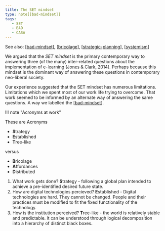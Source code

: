 ```yaml
---
title: The SET mindset
type: note[[bad-mindset]]
tags:
   - SET
   - BAD
   - CASA
---
```


See also: [[bad-mindset]], [[bricolage]], [[strategic-planning]], [[systemism]]

We argued that the _SET mindset_ is the primary contemporary way to answering three  (of the many) inter-related questions about the implementation of e-learning ([Jones & Clark, 2014](https://djon.es/blog/2014/09/21/breaking-bad-to-bridge-the-realityrhetoric-chasm/)). Perhaps because this mindset is the dominant way of answering these questions in contemporary neo-liberal society.

Our experience suggested that the SET mindset has numerous limitations. Limitations which we spent most of our work life trying to overcome. That work seemed to be informed by an alternate way of answering the same questions. A way we labelled the [[bad-mindset]].

!!! note "Acronyms at work"

   These are Acronyms

   - **S**trategy
   - **E**stablished
   - **T**ree-like

   versus

   - **B**ricolage
   - **A**ffordances
   - **D**istributed


1. What work gets done?
   **S**trategy - following a global plan intended to achieve a pre-identified desired future state.
2. How are digital technologies percieved?
   **E**stablished - Digital technologies are hard. They cannot be changed. People and their practices must be modified to fit the fixed functionality of the technology.
3. How is the institution perceived?
   **T**ree-like - the world is relatively stable and predictable. It can be understood through logical decomposition into a hierarchy of distinct black boxes.


[//begin]: # "Autogenerated link references for markdown compatibility"
[bad-mindset]: ../CASA/bad-mindset "The BAD (Bricolage, Affordances, Distribution) mindset"
[bricolage]: bricolage "Bricolage"
[strategic-planning]: strategic-planning "Strategic Planning"
[systemism]: ../Research/systemism "Systemism"
[//end]: # "Autogenerated link references"